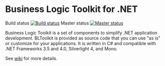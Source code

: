# Business Logic Toolkit for .NET

Build status [![Build status](https://ci.appveyor.com/api/projects/status/i6edurjlsq9ln8h7?svg=true)](https://ci.appveyor.com/project/ili/bltoolkit)
Master status [![Master status](https://ci.appveyor.com/api/projects/status/i6edurjlsq9ln8h7/branch/master?svg=true)](https://ci.appveyor.com/project/ili/bltoolkit/branch/master)

Business Logic Toolkit is a set of components to simplify .NET application development. BLToolkit is provided as source code that you can use "as is" or customize for your applications. It is written in C# and compatible with .NET Frameworks 3.5 and 4.0, Silverlight 4, and Mono.

See [wiki](https://github.com/igor-tkachev/bltoolkit/wiki) for more details.
